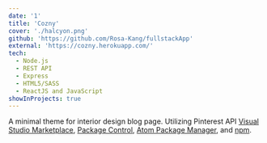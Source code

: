 ```yaml
---
date: '1'
title: 'Cozny'
cover: './halcyon.png'
github: 'https://github.com/Rosa-Kang/fullstackApp'
external: 'https://cozny.herokuapp.com/'
tech:
  - Node.js
  - REST API
  - Express
  - HTML5/SASS
  - ReactJS and JavaScript
showInProjects: true
---
```


A minimal theme for interior design blog page. Utilizing Pinterest API [Visual Studio Marketplace](https://marketplace.visualstudio.com/items?itemName=brittanychiang.halcyon-vscode), [Package Control](https://packagecontrol.io/packages/Halcyon%20Theme), [Atom Package Manager](https://atom.io/themes/halcyon-syntax), and [npm](https://www.npmjs.com/package/hyper-halcyon-theme).
